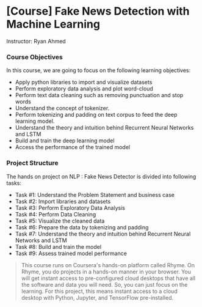 # [Course] Fake News Detection with Machine Learning

Instructor: Ryan Ahmed

### Course Objectives
  In this course, we are going to focus on the following learning objectives:

  - Apply python libraries to import and visualize datasets
  - Perform exploratory data analysis and plot word-cloud
  - Perform text data cleaning such as removing punctuation and stop words
  - Understand the concept of tokenizer.
  - Perform tokenizing and padding on text corpus to feed the deep learning model.
  - Understand the theory and intuition behind Recurrent Neural Networks and LSTM
  - Build and train the deep learning model
  - Access the performance of the trained model

### Project Structure
  The hands on project on NLP : Fake News Detector is divided into following tasks:

  - Task #1: Understand the Problem Statement and business case
  - Task #2: Import libraries and datasets
  - Task #3: Perform Exploratory Data Analysis
  - Task #4: Perform Data Cleaning
  - Task #5: Visualize the cleaned data
  - Task #6: Prepare the data by tokenizing and padding
  - Task #7: Understand the theory and intuition behind Recurrent Neural Networks and LSTM
  - Task #8: Build and train the model
  - Task #9: Assess trained model performance


  > This course runs on Coursera's hands-on platform called Rhyme. On Rhyme, you do projects in a hands-on manner in your browser. You will get instant access to pre-configured cloud desktops that have all the software and data you will need. So, you can just focus on the learning. For this project, this means instant access to a cloud desktop with Python, Jupyter, and TensorFlow pre-installed.
